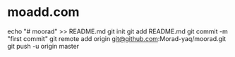 # moadd.com
echo "# moorad" >> README.md git init git add README.md git commit -m "first commit" git remote add origin git@github.com:Morad-yaq/moorad.git git push -u origin master
